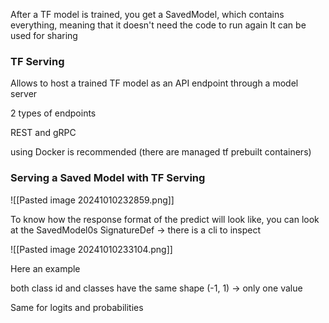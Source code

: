 
After a TF model is trained, you get a SavedModel, which contains everything, meaning that it doesn't need the code to run again
It can be used for sharing

### TF Serving

Allows to host a trained TF model as an API endpoint through a model server

2 types of endpoints

REST and gRPC


using Docker is recommended (there are managed tf prebuilt containers)

### Serving a Saved Model with TF Serving

![[Pasted image 20241010232859.png]]

To know how the response format of the predict will look like, you can look at the SavedModel0s SignatureDef -> there is a cli to inspect

![[Pasted image 20241010233104.png]]

Here an example

both class id and classes have the same shape (-1, 1) -> only one value

Same for logits and probabilities